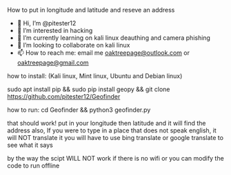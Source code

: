 How to put in longitude and latitude and reseve an address

- 👋 Hi, I’m @pitester12
- 👀 I’m interested in hacking
- 🌱 I’m currently learning on kali linux deauthing and camera phishing
- 💞️ I’m looking to collaborate on kali linux
- 📫 How to reach me: email me oaktreepage@outlook.com or oaktreepage@gmail.com

how to install: (Kali linux, Mint linux, Ubuntu and Debian linux)

sudo apt install pip && sudo pip install geopy && git clone https://github.com/pitester12/Geofinder

how to run:
cd Geofinder && python3 geofinder.py

that should work!
put in your longitude then latitude and it will find the address
also, If you were to type in a place that does not speak english, it will NOT translate it
you will have to use bing translate or google translate to see what it says

by the way the scipt WILL NOT work if there is no wifi or you can modify the code to run offline


<!---
pitester12/pitester12 is a ✨ special ✨ repository because its `README.md` (this file) appears on your GitHub profile.
You can click the Preview link to take a look at your changes.
--->
